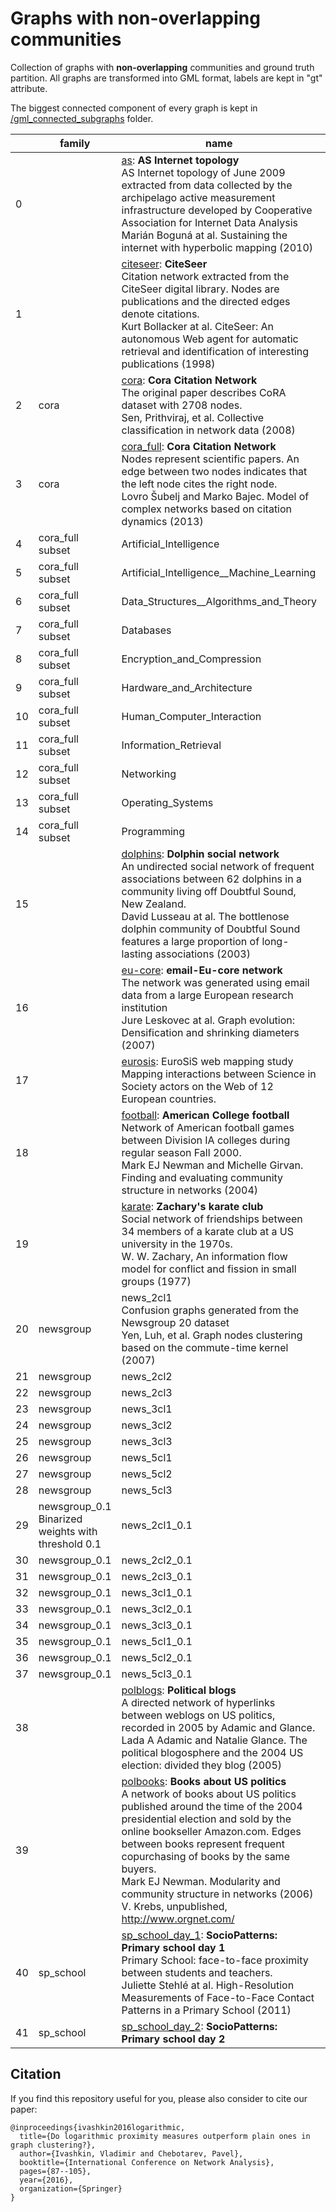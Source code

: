 # Graphs with non-overlapping communities
Collection of graphs with **non-overlapping** communities and ground truth partition.
All graphs are transformed into GML format, labels are kept in "gt" attribute.

The biggest connected component of every graph is kept in [/gml_connected_subgraphs](/gml_connected_subgraphs) folder.

| | family | name | n_nodes | n_edges | n_classes |
| --- | --- | --- | --- | --- | --- |
0 |  | [as](https://github.com/altsoph/community_loglike): **AS Internet topology** <br> AS Internet topology of June 2009 extracted from data collected by the archipelago active measurement infrastructure developed by Cooperative Association for Internet Data Analysis <br> Marián Boguná at al. Sustaining the internet with hyperbolic mapping (2010) | 23752 | 58416 | 176
1 |  | [citeseer](http://konect.uni-koblenz.de/networks/citeseer): **CiteSeer** <br> Citation network extracted from the CiteSeer digital library. Nodes are publications and the directed edges denote citations. <br> Kurt Bollacker at al. CiteSeer: An autonomous Web agent for automatic retrieval and identification of interesting publications (1998) | 3327 | 4676 | 6
2 | cora | [cora](https://relational.fit.cvut.cz/dataset/CORA): **Cora Citation Network** <br> The original paper describes CoRA dataset with 2708 nodes. <br> Sen, Prithviraj, et al. Collective classification in network data (2008) | 2708 | 5278 | 7
3 | cora | [cora_full](https://github.com/altsoph/community_loglike): **Cora Citation Network** <br> Nodes represent scientific papers. An edge between two nodes indicates that the left node cites the right node. <br> Lovro Šubelj and Marko Bajec. Model of complex networks based on citation dynamics (2013) | 23166 | 89157 | 70
4 | cora_full subset | Artificial_Intelligence | 4900 | 13217 | 11
5 | cora_full subset | Artificial_Intelligence__Machine_Learning | 3445 | 10761 | 7
6 | cora_full subset | Data_Structures__Algorithms_and_Theory | 1937 | 4457 | 9
7 | cora_full subset | Databases | 1046 | 3186 | 7
8 | cora_full subset | Encryption_and_Compression | 864 | 1995 | 3
9 | cora_full subset | Hardware_and_Architecture | 763 | 1644 | 7
10 | cora_full subset | Human_Computer_Interaction | 1107 | 2385 | 5
11 | cora_full subset | Information_Retrieval | 457 | 1157 | 4
12 | cora_full subset | Networking | 1249 | 4022 | 4
13 | cora_full subset | Operating_Systems | 2176 | 8731 | 4
14 | cora_full subset | Programming | 3109 | 10564 | 9
15 |  | [dolphins](http://www-personal.umich.edu/~mejn/netdata/): **Dolphin social network** <br> An undirected social network of frequent associations between 62 dolphins in a community living off Doubtful Sound, New Zealand. <br> David Lusseau at al. The bottlenose dolphin community of Doubtful Sound features a large proportion of long-lasting associations (2003) | 62 | 159 | 2
16 |  | [eu-core](https://snap.stanford.edu/data/email-Eu-core.html): **email-Eu-core network** <br> The network was generated using email data from a large European research institution <br> Jure Leskovec at al. Graph evolution: Densification and shrinking diameters (2007) | 1005 | 16706 | 42
17 |  | [eurosis](https://gephi.org/gexf/format/datasets.html): EuroSiS web mapping study <br> Mapping interactions between Science in Society actors on the Web of 12 European countries. | 1285 | 7524 | 13
18 |  | [football](http://www-personal.umich.edu/~mejn/netdata/): **American College football** <br> Network of American football games between Division IA colleges during regular season Fall 2000. <br> Mark EJ Newman and Michelle Girvan. Finding and evaluating community structure in networks (2004) | 115 | 613 | 12
19 |  | [karate](http://www-personal.umich.edu/~mejn/netdata/): **Zachary's karate club** <br> Social network of friendships between 34 members of a karate club at a US university in the 1970s. <br> W. W. Zachary, An information flow model for conflict and fission in small groups (1977) | 34 | 78 | 2
20 | newsgroup | news_2cl1 <br> Confusion graphs generated from the Newsgroup 20 dataset <br> Yen, Luh, et al. Graph nodes clustering based on the commute-time kernel (2007) | 400 | 33854 | 2
21 | newsgroup | news_2cl2 | 398 | 21480 | 2
22 | newsgroup | news_2cl3 | 399 | 36527 | 2
23 | newsgroup | news_3cl1 | 600 | 70591 | 3
24 | newsgroup | news_3cl2 | 598 | 68201 | 3
25 | newsgroup | news_3cl3 | 595 | 64169 | 3
26 | newsgroup | news_5cl1 | 998 | 176962 | 5
27 | newsgroup | news_5cl2 | 999 | 164452 | 5
28 | newsgroup | news_5cl3 | 997 | 155618 | 5
29 | newsgroup_0.1 <br> Binarized weights with threshold 0.1 | news_2cl1_0.1 | 398 | 2634 | 2
30 | newsgroup_0.1 | news_2cl2_0.1 | 398 | 2455 | 2
31 | newsgroup_0.1 | news_2cl3_0.1 | 398 | 3347 | 2
32 | newsgroup_0.1 | news_3cl1_0.1 | 599 | 5129 | 3
33 | newsgroup_0.1 | news_3cl2_0.1 | 598 | 5041 | 3
34 | newsgroup_0.1 | news_3cl3_0.1 | 595 | 4557 | 3
35 | newsgroup_0.1 | news_5cl1_0.1 | 998 | 11525 | 5
36 | newsgroup_0.1 | news_5cl2_0.1 | 999 | 10194 | 5
37 | newsgroup_0.1 | news_5cl3_0.1 | 997 | 9791 | 5
38 | | [polblogs](http://www-personal.umich.edu/~mejn/netdata/): **Political blogs** <br> A directed network of hyperlinks between weblogs on US politics, recorded in 2005 by Adamic and Glance. <br> Lada A Adamic and Natalie Glance. The political blogosphere and the 2004 US election: divided they blog (2005) | 1490 | 19025 | 2
39 | | [polbooks](http://www-personal.umich.edu/~mejn/netdata/): **Books about US politics** <br> A network of books about US politics published around the time of the 2004 presidential election and sold by the online bookseller Amazon.com. Edges between books represent frequent copurchasing of books by the same buyers. <br> Mark EJ Newman. Modularity and community structure in networks (2006) <br> V. Krebs, unpublished, http://www.orgnet.com/ | 105 | 441 | 3
40 | sp_school | [sp_school_day_1](http://www.sociopatterns.org/datasets/primary-school-cumulative-networks/): **SocioPatterns: Primary school day 1** <br> Primary School: face-to-face proximity between students and teachers. <br> Juliette Stehlé at al. High-Resolution Measurements of Face-to-Face Contact Patterns in a Primary School (2011) | 236 | 5899 | 11
41 | sp_school | [sp_school_day_2](http://www.sociopatterns.org/datasets/primary-school-cumulative-networks/): **SocioPatterns: Primary school day 2** | 238 | 5539 | 11

## Citation

If you find this repository useful for you, please also consider to cite our paper:

```
@inproceedings{ivashkin2016logarithmic,
  title={Do logarithmic proximity measures outperform plain ones in graph clustering?},
  author={Ivashkin, Vladimir and Chebotarev, Pavel},
  booktitle={International Conference on Network Analysis},
  pages={87--105},
  year={2016},
  organization={Springer}
}
```
